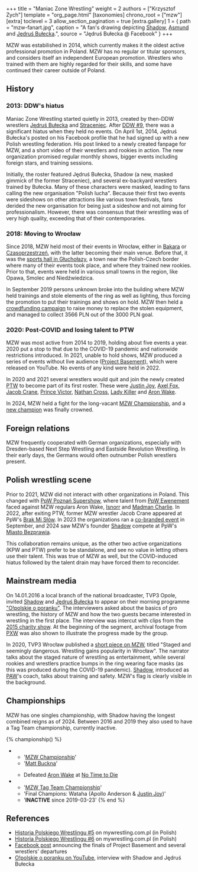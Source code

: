 +++
title = "Maniac Zone Wrestling"
weight = 2
authors = ["Krzysztof Zych"]
template = "org_page.html"
[taxonomies]
chrono_root = ["mzw"]
[extra]
toclevel = 3
allow_section_pagination = true
[extra.gallery]
1 = { path = "mzw-fanart.jpg", caption = "A fan's drawing depicting [Shadow](@/w/shadow.md), [Asmund](@/w/asmund.md) and [Jędruś Bułecka](@/w/jedrus-bulecka.md).", source = "Jędruś Bułecka @ Facebook" }
+++

MZW was estabilished in 2014, which currently makes it the oldest active professional promotion in Poland. MZW has no regular or titular sponsors, and considers itself an independent European promotion. Wrestlers who trained with them are highly regarded for their skills, and some have continued their career outside of Poland.

## History

### 2013: DDW's hiatus

Maniac Zone Wrestling started quietly in 2013, created by then-DDW wrestlers [Jędruś Bułecka](@/w/jedrus-bulecka.md) and [Straceniec](https://tpwres.pl/w/shadow.md).
After [DDW #9](@/e/ddw/2013-10-25-ddw-9.md), there was a significant hiatus when they held no events.
On April 1st, 2014, Jędruś Bułecka's posted on his Facebook profile that he had signed up with a new Polish wrestling federation.
His post linked to a newly created fanpage for MZW, and a short video of their wrestlers and rookies in action.
The new organization promised regular monthly shows, bigger events including foreign stars, and training sessions.

Initially, the roster featured Jędruś Bułecka, Shadow (a new, masked gimmick of the former Straceniec), and several ex-backyard wrestlers trained by Bułecka.
Many of these characters were masked, leading to fans calling the new organisation "Polish lucha".
Because their first two events were sideshows on other attractions like various town festivals, fans derided the new organisation for being just a sideshow and not aiming for professionalism. However, there was consensus that their wrestling was of very high quality, exceeding that of their contemporaries.

### 2018: Moving to Wrocław

Since 2018, MZW held most of their events in Wrocław, either in [Bakara](@/v/bakara.md) or [Czasoprzestrzeń](@/v/czasoprzestrzen.md), with the latter becoming their main venue.
Before that, it was the [sports hall in Głuchołazy](@/v/gosir-glucholazy.md), a town near the Polish-Czech border where many of their events took place, and where they trained new rookies. Prior to that, events were held in various small towns in the region, like Opawa, Smolec and Niedźwiedzica.

In September 2019 persons unknown broke into the building where MZW held trainings and stole elements of the ring as well as lighting, thus forcing the promotion to put their trainings and shows on hold. MZW then held a [crowdfunding campaign][mzw-zbiorka] to raise money to replace the stolen equipment, and managed to collect 3566 PLN out of the 3000 PLN goal.

### 2020: Post-COVID and losing talent to PTW

MZW was most active from 2014 to 2019, holding about five events a year. 2020 put a stop to that due to the COVID-19 pandemic and nationwide restrictions introduced. In 2021, unable to hold shows, MZW produced a series of events without live audience ([Project Basement](@/e/project-basement.md)), which were released on YouTube. No events of any kind were held in 2022.

In 2020 and 2021 several wrestlers would quit and join the newly created [PTW](@/o/ptw.md) to become part of its first roster. These were [Justin Joy](@/w/justin-joy.md), [Axel Fox](@/w/axel-fox.md), [Jacob Crane](@/w/jacob-crane.md), [Prince Victor](@/w/vic-golden.md), [Nathan Cross](@/w/gabriel-queen.md), [Lady Killer](@/w/boro.md) and [Aron Wake](@/w/aron-wake.md).

In 2024, MZW held a fight for the long-vacant [MZW Championship](@/c/mzw-championship.md), and a [new champion](@/w/matt-buckna.md) was finally crowned.

## Foreign relations

MZW frequently cooperated with German organizations, especially with Dresden-based Next Step Wrestling and Eastside Revolution Wrestling. In their early days, the Germans would often outnumber Polish wrestlers present.

## Polish wrestling scene

Prior to 2021, MZW did not interact with other organizations in Poland.
This changed with [PpW Poznań Supershow](@/e/ppw/2021-07-30-ppw-poznan-supershow.md), where talent from [PpW Ewenement](@/o/ppw.md) faced against MZW regulars Aron Wake, [Isnorr](@/w/isnorr.md) and [Madman Charlie](@/w/madman-charlie.md).
In 2022, after exiting PTW, former MZW wrestler Jacob Crane appeared at PpW's [Brak Mi Słów](@/e/ppw/2022-09-10-ppw-brak-mi-slow.md).
In 2023 the organizations ran a [co-branded event](@/e/mzw/2023-09-23-mzw_ppw-zadnych-granic.md) in September, and 2024 saw MZW's founder [Shadow](@/w/shadow.md) compete at PpW's [Miasto Bezprawia](@/e/ppw/2024-02-10-ppw-miasto-bezprawia.md).

This collaboration remains unique, as the other two active organizations (KPW and PTW) prefer to be standalone, and see no value in letting others use their talent. This was true of MZW as well, but the COVID-induced hiatus followed by the talent drain may have forced them to reconcider.

## Mainstream media

On 14.01.2016 a local branch of the national broadcaster, TVP3 Opole, invited [Shadow](@/w/shadow.md) and [Jędruś Bułecka](@/w/jedrus-bulecka.md) to appear on their morning programme ["O!polskie o poranku"][mzw-tvp3-opole]. The interviewers asked about the basics of pro wrestling, the history of MZW and how the two guests became interested in wrestling in the first place. The interview was intercut with clips from the [2015 charity show](@/e/mzw/2015-01-11-mzw-charity-show-2015.md). At the beginning of the segment, archival footage from [PXW](@/o/pxw.md) was also shown to illustrate the progress made by the group.

In 2020, TVP3 Wrocław published a [short piece on MZW][mzw-tvp3], titled "Staged and seemingly dangerous. Wrestling gains popularity in Wrocław". The narrator talks about the staged nature of wrestling as entertainment, while several rookies and wrestlers practice bumps in the ring wearing face masks (as this was produced during the COVID-19 pandemic). [Shadow](@/w/shadow.md), introduced as [PAW](@/o/paw.md)'s coach, talks about training and safety. MZW's flag is clearly visible in the background.

## Championships

MZW has one singles championship, with Shadow having the longest combined reigns as of 2024. Between 2016 and 2019 they also used to have a Tag Team championship, currently inactive.

{% championship() %}
- - '[MZW Championship](@/c/mzw-championship.md)' 
  - '[Matt Buckna](@/w/matt-buckna.md)' 
  - >
    Defeated [Aron Wake](@/w/aron-wake.md) at [No Time to Die](@/e/mzw/2024-10-12-mzw-no-time-to-die.md)
- - '[MZW Tag Team Championship](@/c/mzw-tag-team-championship.md)'
  - 'Final Champions: Wataha (Apollo Anderson & [Justin Joy](@/w/justin-joy.md))'
  - '**INACTIVE** since 2019-03-23'
{% end %}

## References

* [Historia Polskiego Wrestlingu #5](https://mywrestling.com.pl/historia-polskiego-wrestlingu-5-powstanie-maniac-zone-wrestling-afera-z-polish-giantem-przeprowadzka-ddw-do-gdanska/) on mywrestling.com.pl (in Polish)
* [Historia Polskiego Wrestlingu #6](https://mywrestling.com.pl/historia-polskiego-wrestlingu-6-pierwsza-biletowana-gala-mzw-powstanie-kpw-obecna-sytuacja/) on mywrestling.com.pl (in Polish)
* [Facebook post](https://www.facebook.com/ManiacZoneWrestling/posts/pfbid0FM2QRdQsdQr2yXnK4iQgqqye1kRaEZ1iL1Bh89kSdfUtaMfg5kWuTbQTfMXkaTHnl) announcing the finals of Project Basement and several wrestlers' departures
* [O!polskie o poranku on YouTube][mzw-tvp3-opole], interview with Shadow and Jędruś Bułecka

[mzw-c]: @/c/mzw-championship.md
[mzw-ttc]: @/c/mzw-tag-team-championship.md
[mzw-zbiorka]: https://zrzutka.pl/npgbb6
[mzw-tvp3]: https://wroclaw.tvp.pl/48638715/wyrezyserowany-grozny-na-pozor-wrestling-nabiera-popularnosci-we-wroclawiu
[mzw-tvp3-opole]: https://youtu.be/ECnTkYD6w2g&t=2232
